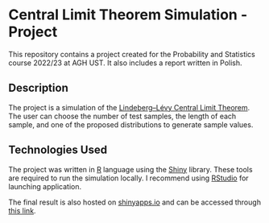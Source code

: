 # Central Limit Theorem Simulation - Project
This repository contains a project created for the Probability and Statistics course 2022/23 at AGH UST. It also includes a report written in Polish.

## Description
The project is a simulation of the [Lindeberg–Lévy Central Limit Theorem](https://en.wikipedia.org/wiki/Central_limit_theorem). The user can choose the number of test samples, the length of each sample, and one of the proposed distributions to generate sample values.

## Technologies Used
The project was written in [R](https://www.r-project.org/) language using the [Shiny](https://shiny.rstudio.com/) library. These tools are required to run the simulation locally. I recommend using [RStudio](https://posit.co/) for launching application.

The final result is also hosted on [shinyapps.io](https://www.shinyapps.io/) and can be accessed through [this link](https://dadamczyk.shinyapps.io/Central_limit_theorem/).